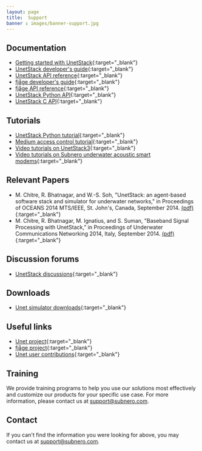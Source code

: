 ```yaml
---
layout: page
title:  Support
banner : images/banner-support.jpg
---
```


## Documentation

- [Getting started with UnetStack](https://unetstack.net/index.html#docs){:target="_blank"}
- [UnetStack developer's guide](https://unetstack.net/handbook/unet-handbook_preface.html){:target="_blank"}
- [UnetStack API reference](https://unetstack.net/javadoc/3.0/){:target="_blank"}
- [fjåge developer's guide](https://fjage.readthedocs.io/en/latest/){:target="_blank"}
- [fjåge API reference](http://org-arl.github.io/fjage/javadoc){:target="_blank"}
- [UnetStack Python API](https://github.com/org-arl/unet-contrib/tree/master/unetsocket/python){:target="_blank"}
- [UnetStack C API](https://github.com/org-arl/unet-contrib/tree/master/unetsocket/c){:target="_blank"}

## Tutorials

- [UnetStack Python tutorial](https://github.com/org-arl/unet-contrib/blob/master/unetsocket/python/python-gateway-tutorial.ipynb){:target="_blank"}
- [Medium access control tutorial](https://unetstack.net/handbook/unet-handbook_medium_access_control.html){:target="_blank"}
- [Video tutorials on UnetStack3](https://www.youtube.com/channel/UCnwSva23AuUCFPqgI0kPvdw){:target="_blank"}
- [Video tutorials on Subnero underwater acoustic smart modems](https://www.youtube.com/channel/UC5sm2Hjyz7BqufEQainQbtA){:target="_blank"}

## Relevant Papers

- M. Chitre, R. Bhatnagar, and W.-S. Soh, "UnetStack: an agent-based software stack and simulator for underwater networks," in Proceedings of OCEANS 2014 MTS/IEEE, St. John's, Canada, September 2014. [(pdf)](https://arl.nus.edu.sg/wp-content/publications/Oceans14unetstack.pdf){:target="_blank"}
- M. Chitre, R. Bhatnagar, M. Ignatius, and S. Suman, "Baseband Signal Processing with UnetStack," in Proceedings of Underwater Communications Networking 2014, Italy, September 2014. [(pdf)](https://arl.nus.edu.sg/wp-content/publications/sdmodem.pdf){:target="_blank"}

## Discussion forums

- [UnetStack discussions](https://stackoverflow.com/questions/tagged/unetstack){:target="_blank"}

## Downloads

- [Unet simulator downloads](https://www.unetstack.net/downloads/){:target="_blank"}

## Useful links

- [Unet project](https://www.unetstack.net/){:target="_blank"}
- [fjåge project](https://github.com/org-arl/fjage){:target="_blank"}
- [Unet user contributions](https://github.com/org-arl/unet-contrib){:target="_blank"}

## Training

We provide training programs to help you use our solutions most effectively and customize our products for your specific use case. For more information, please contact us at support@subnero.com.

## Contact

If you can't find the information you were looking for above, you may contact us at support@subnero.com.
